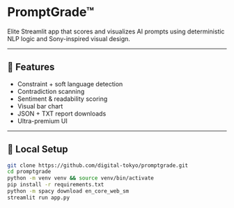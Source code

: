 # PromptGrade™

Elite Streamlit app that scores and visualizes AI prompts using deterministic NLP logic and Sony-inspired visual design.

---

## 🔧 Features
- Constraint + soft language detection
- Contradiction scanning
- Sentiment & readability scoring
- Visual bar chart
- JSON + TXT report downloads
- Ultra-premium UI
---

## 🚀 Local Setup

```bash
git clone https://github.com/digital-tokyo/promptgrade.git
cd promptgrade
python -m venv venv && source venv/bin/activate
pip install -r requirements.txt
python -m spacy download en_core_web_sm
streamlit run app.py
